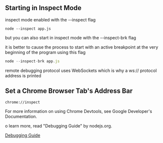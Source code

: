 ## Starting in Inspect Mode

inspect mode enabled with the --inspect flag
```
node --inspect app.js
```

but you can also start in inspect mode with the --inspect-brk flag

it is better to cause the process to start with an active breakpoint at the very beginning of the program using this flag

```javascript
node --inspect-brk app.js
```

remote debugging protocol uses WebSockets which is why a ws:// protocol address is printed

## Set a Chrome Browser Tab's Address Bar 

```
chrome://inspect
```
For more information on using Chrome Devtools, see Google Developer's Documentation. 

o learn more, read "Debugging Guide" by nodejs.org.

[Debugging Guide](https://nodejs.org/en/learn/getting-started/debugging)